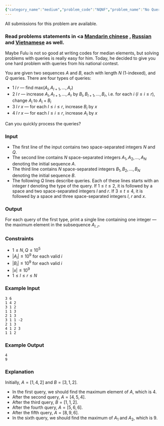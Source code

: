```yaml
---
{"category_name":"medium","problem_code":"NQNF","problem_name":"No Queries No Fun","languages_supported":{"0":"C","1":"CPP14","2":"JAVA","3":"PYTH","4":"PYTH 3.6","5":"PYPY","6":"CS2","7":"PAS fpc","8":"PAS gpc","9":"RUBY","10":"PHP","11":"GO","12":"NODEJS","13":"HASK","14":"rust","15":"SCALA","16":"swift","17":"D","18":"PERL","19":"FORT","20":"WSPC","21":"ADA","22":"CAML","23":"ICK","24":"BF","25":"ASM","26":"CLPS","27":"PRLG","28":"ICON","29":"SCM qobi","30":"PIKE","31":"ST","32":"NICE","33":"LUA","34":"BASH","35":"NEM","36":"LISP sbcl","37":"LISP clisp","38":"SCM guile","39":"JS","40":"ERL","41":"TCL","42":"kotlin","43":"PERL6","44":"TEXT","45":"SCM chicken","46":"PYP3","47":"CLOJ","48":"COB","49":"FS"},"max_timelimit":2,"source_sizelimit":50000,"problem_author":"allllekssssa","problem_tester":null,"date_added":"16-08-2018","tags":{"0":"allllekssssa","1":"convex","2":"cook","3":"cook97","4":"medium","5":"sqrt","6":"taran_1407"},"editorial_url":"https://discuss.codechef.com/problems/NQNF","time":{"view_start_date":1534703400,"submit_start_date":1534703400,"visible_start_date":1534703400,"end_date":1735669800},"is_direct_submittable":false,"layout":"problem"}
---
```

<span class="solution-visible-txt">All submissions for this problem are available.</span><h3>Read problems statements in <a <a href="http://www.codechef.com/download/translated/COOK97/mandarin/NQNF.pdf" target="_blank">Mandarin chinese</a>
, <a href="http://www.codechef.com/download/translated/COOK97/russian/NQNF.pdf" target="_blank">Russian</a> and <a href="http://www.codechef.com/download/translated/COOK97/vietnamese/NQNF.pdf" target="_blank">Vietnamese</a> as well.</h3>

Maybe Fulu is not so good at writing codes for median elements, but solving problems with queries is really easy for him. Today, he decided to give you one hard problem with queries from his national contest.

You are given two sequences $A$ and $B$, each with length $N$ ($1$-indexed), and $Q$ queries. There are four types of queries:
- $1\; l\; r$ — find $\mathrm{max}(A_l, A_{l+1}, \dots, A_r)$
- $2\; l\; r$ — increase $A_l, A_{l+1}, \dots, A_r$ by $B_l, B_{l+1}, \dots, B_r$, i.e. for each $i$ ($l \le i \le r$), change $A_i$ to $A_i+B_i$
- $3\; l\; r\; x$ — for each $l \le i \le r$, increase $B_i$ by $x$
- $4\; l\; r\; x$ — for each $l \le i \le r$, increase $A_i$ by $x$

Can you quickly process the queries?

### Input
- The first line of the input contains two space-separated integers $N$ and $Q$.
- The second line contains $N$ space-separated integers $A_1, A_2, \dots, A_N$ denoting the initial sequence $A$.
- The third line contains $N$ space-separated integers $B_1, B_2, \dots, B_N$ denoting the initial sequence $B$.
- The following $Q$ lines describe queries. Each of these lines starts with an integer $t$ denoting the type of the query. If $1 \le t \le 2$, it is followed by a space and two space-separated integers $l$ and $r$. If $3 \le t \le 4$, it is followed by a space and three space-separated integers $l$, $r$ and $x$.

### Output
For each query of the first type, print a single line containing one integer — the maximum element in the subsequence $A_{l..r}$.

### Constraints
- $1 \le N, Q \le 10^5$
- $|A_i| \le 10^9$ for each valid $i$
- $|B_i| \le 10^9$ for each valid $i$
- $|x| \le 10^9$
- $1 \le l \le r \le N$

### Example Input
```
3 6
1 4 2
3 1 2
1 1 3
2 1 3
3 1 1 -2
2 1 3
4 1 2 3
1 1 2
```

### Example Output
```
4
9
```

### Explanation
Initially, $A = [1, 4, 2]$ and $B = [3, 1, 2]$.
- In the first query, we should find the maximum element of $A$, which is $4$.
- After the second query, $A = [4, 5, 4]$.
- After the third query, $B = [1, 1, 2]$.
- After the fourth query, $A = [5, 6, 6]$.
- After the fifth query, $A = [8, 9, 6]$.
- In the sixth query, we should find the maximum of $A_1$ and $A_2$, which is $9$.
